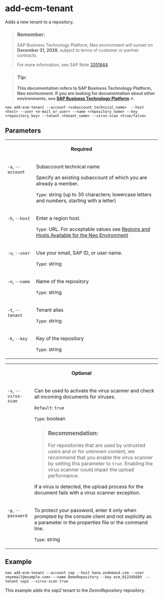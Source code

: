 <!-- loio8b08f499fbe648b39d384b4a80a7b374 -->

# add-ecm-tenant

Adds a new tenant to a repository.



> ### Remember:  
> SAP Business Technology Platform, Neo environment will sunset on **December 31, 2028**, subject to terms of customer or partner contracts.
> 
> For more information, see SAP Note [3351844](https://me.sap.com/notes/3351844).

> ### Tip:  
> **This documentation refers to SAP Business Technology Platform, Neo environment. If you are looking for documentation about other environments, see [SAP Business Technology Platform](https://help.sap.com/viewer/65de2977205c403bbc107264b8eccf4b/Cloud/en-US/6a2c1ab5a31b4ed9a2ce17a5329e1dd8.html "SAP Business Technology Platform (SAP BTP) is an integrated offering comprised of four technology portfolios: database and data management, application development and integration, analytics, and intelligent technologies. The platform offers users the ability to turn data into business value, compose end-to-end business processes, and build and extend SAP applications quickly.") :arrow_upper_right:.**



```
neo add-ecm-tenant --account <subaccount_technical_name>  --host <host> --user <e-mail_or_user> --name <repository_name> --key <repository_key> --tenant <tenant_name> --virus-scan <true/false> 
```



## Parameters


<table>
<tr>
<th valign="top" colspan="2">

Required

</th>
</tr>
<tr>
<td valign="top">

`-a`, `--account`

</td>
<td valign="top">

Subaccount technical name

Specify an existing subaccount of which you are already a member.

`Type`: string \(up to 30 characters; lowercase letters and numbers, starting with a letter\)

</td>
</tr>
<tr>
<td valign="top">

`-h`, `--host`

</td>
<td valign="top">

Enter a region host.

`Type`: URL. For acceptable values see [Regions and Hosts Available for the Neo Environment](../10-concepts-neo/regions-and-hosts-available-for-the-neo-environment-d722f7c.md)

</td>
</tr>
<tr>
<td valign="top">

`-u`, `--user`

</td>
<td valign="top">

Use your email, SAP ID, or user name.

`Type`: string

</td>
</tr>
<tr>
<td valign="top">

`-n`, `--name`

</td>
<td valign="top">

Name of the repository

`Type`: string

</td>
</tr>
<tr>
<td valign="top">

`-t`, `--tenant`

</td>
<td valign="top">

Tenant alias

`Type`: string

</td>
</tr>
<tr>
<td valign="top">

`-k`, `--key`

</td>
<td valign="top">

Key of the repository

`Type`: string

</td>
</tr>
</table>


<table>
<tr>
<th valign="top" colspan="2">

Optional

</th>
</tr>
<tr>
<td valign="top">

`-v`, `--virus-scan`

</td>
<td valign="top">

Can be used to activate the virus scanner and check all incoming documents for viruses.

`Default`: `true`

`Type`: boolean

> ### Recommendation:  
> For repositories that are used by untrusted users and or for unknown content, we recommend that you enable the virus scanner by setting this parameter to `true`. Enabling the virus scanner could impair the upload performance.

If a virus is detected, the upload process for the document fails with a virus scanner exception.

</td>
</tr>
<tr>
<td valign="top">

`-p`, `--password`

</td>
<td valign="top">

To protect your password, enter it only when prompted by the console client and not explicitly as a parameter in the properties file or the command line.

`Type`: string

</td>
</tr>
</table>



## Example

```
neo add-ecm-tenant --account sap --host hana.ondemand.com --user <myemail@example.com> --name DemoRepository --key ecm_012345689  --tenant sap2 --virus-scan true
```

This example adds the *sap2* tenant to the *DemoRepository* repository.

